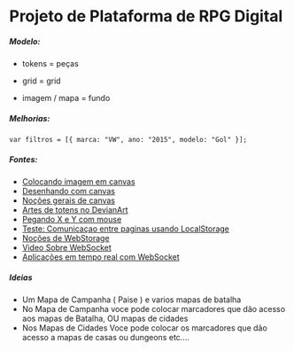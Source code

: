 # Projeto de Plataforma de RPG Digital

##### Modelo:
 - tokens = peças

 - grid = grid

 - imagem / mapa = fundo

##### Melhorias:
 `
 var filtros = [{
    marca: "VW",
    ano: "2015",
    modelo: "Gol"
}];
 `

##### Fontes:
 - [Colocando imagem em canvas](https://stackoverflow.com/questions/14012768/html5-canvas-background-image)
 - [Desenhando com canvas](https://developer.mozilla.org/pt-BR/docs/Web/API/Canvas_API/Tutorial/Drawing_shapes)
 - [Noções gerais de canvas](https://diveintohtml5.com.br/canvas.html)
 - [Artes de totens no DevianArt](https://www.deviantart.com/ktechnicolour/art/Kian-Roll-20-Token-545614962)
 - [Pegando X e Y com mouse](https://pt.stackoverflow.com/questions/300375/como-obter-x-e-y-do-clique-em-canvas)
 - [Teste: Comunicaçao entre paginas usando LocalStorage](https://pt.stackoverflow.com/questions/83866/comunica%C3%A7%C3%A3o-entre-p%C3%A1ginas-via-javascript)
 - [Noções de WebStorage](https://developer.mozilla.org/pt-BR/docs/Web/API/Web_Storage_API/Using_the_Web_Storage_API)
 - [Video Sobre WebSocket](https://www.youtube.com/watch?v=zDfM0KQ5V8o)
 - [Aplicações em tempo real com WebSocket](https://www.treinaweb.com.br/blog/aplicacoes-em-tempo-real-com-php-usando-websockets/)

##### Ideias
 - Um Mapa de Campanha ( Paise ) e varios mapas de batalha
 - No Mapa de Campanha voce pode colocar marcadores que dão acesso aos mapas de Batalha, OU mapas de cidades
 - Nos Mapas de Cidades Voce pode colocar os marcadores que dão acesso a mapas de casas ou dungeons etc....